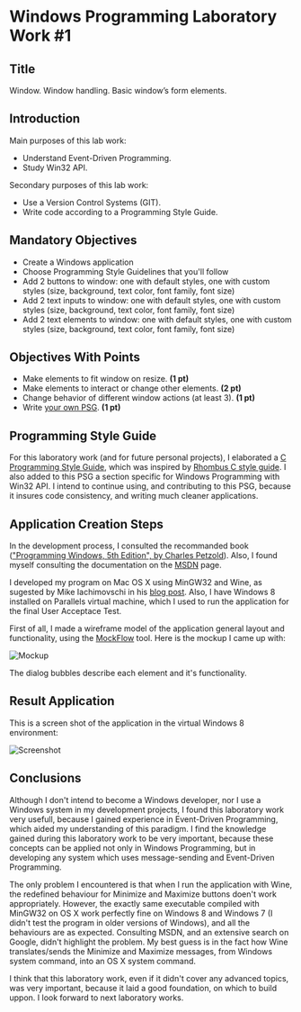 Windows Programming Laboratory Work #1
======================================

Title
-----
Window. Window handling. Basic window’s form elements.

Introduction
------------
Main purposes of this lab work:
* Understand Event-Driven Programming.
* Study Win32 API.

Secondary purposes of this lab work:
* Use a Version Control Systems (GIT).
* Write code according to a Programming Style Guide.

Mandatory Objectives
--------------------
* Create a Windows application
* Choose Programming Style Guidelines that you'll follow
* Add 2 buttons to window: one with default styles, one with custom styles (size, background, text color, font family, font size)
* Add 2 text inputs to window: one with default styles, one with custom styles (size, background, text color, font family, font size)
* Add 2 text elements to window: one with default styles, one with custom styles (size, background, text color, font family, font size)

Objectives With Points
----------------------
* Make elements to fit window on resize. **(1 pt)**
* Make elements to interact or change other elements. **(2 pt)**
* Change behavior of different window actions (at least 3). **(1 pt)**
* Write [your own PSG](https://github.com/TheRedGuy/Style-Guides/wiki/C-Style-Guide). **(1 pt)**

Programming Style Guide
-----------------------
For this laboratory work (and for future personal projects), I elaborated a [C Programming Style Guide](https://github.com/TheRedGuy/Style-Guides/wiki/C-Style-Guide), 
which was inspired by [Rhombus C style guide](https://github.com/nickbjohnson4224/rhombus/wiki/C-style-guide). 
I also added to this PSG a section specific for Windows Programming with Win32 API. 
I intend to continue using, and contributing to this PSG, because it insures code consistency, and writing much cleaner applications.

Application Creation Steps
--------------------------
In the development process, I consulted the recommanded book (["Programming Windows, 5th Edition", by Charles Petzold](http://www.charlespetzold.com/pw5/)).
Also, I found myself consulting the documentation on the [MSDN](http://msdn.microsoft.com) page.

I developed my program on Mac OS X using MinGW32 and Wine, as sugested by Mike Iachimovschi in his [blog post](http://mishunika.blogspot.com/2013/02/cross-compilarea-si-rularea-win32-sub.html). 
Also, I have Windows 8 installed on Parallels virtual machine, which I used to run the application for the final User Acceptace Test.

First of all, I made a wireframe model of the application general layout and functionality, using the [MockFlow](http://mockflow.com/) tool. 
Here is the mockup I came up with:

![Mockup](https://raw.github.com/TUM-FAF/WP-FAF-111-Roibu-Roman/master/lab%231/pictures/wireframe.png)

The dialog bubbles describe each element and it's functionality.

Result Application
------------------
This is a screen shot of the application in the virtual Windows 8 environment:

![Screenshot](https://raw.github.com/TUM-FAF/WP-FAF-111-Roibu-Roman/master/lab%231/pictures/screen.png)

Conclusions
-----------
Although I don't intend to become a Windows developer, nor I use a Windows system in my development projects, I found this laboratory work very usefull, 
because I gained experience in Event-Driven Programming, which aided my understanding of this paradigm. 
I find the knowledge gained during this laboratory work to be very important, because these concepts can be applied not only in Windows Programming, but in developing any system which uses message-sending and Event-Driven Programming.

The only problem I encountered is that when I run the application with Wine, the redefined behaviour for Minimize and Maximize buttons doen't work appropriately. 
However, the exactly same executable compiled with MinGW32 on OS X work perfectly fine on Windows 8 and Windows 7 (I didn't test the program in older versions of Windows), and all the behaviours are as expected. 
Consulting MSDN, and an extensive search on Google, didn't highlight the problem. 
My best guess is in the fact how Wine translates/sends the Minimize and Maximize messages, from Windows system command, into an OS X system command.

I think that this laboratory work, even if it didn't cover any advanced topics, was very important, because it laid a good foundation, on which to build uppon. I look forward to next laboratory works.
